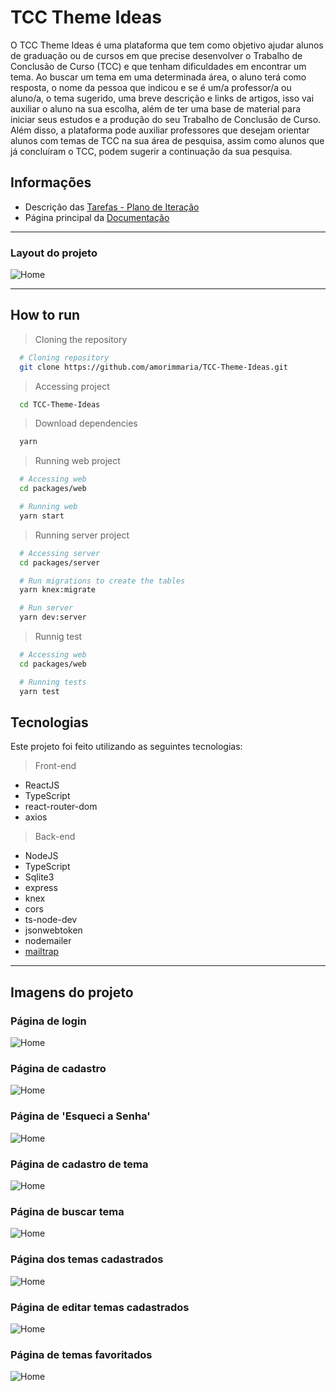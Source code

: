 # TCC Theme Ideas

O TCC Theme Ideas é uma plataforma que  tem como objetivo ajudar alunos de graduação ou de cursos em que precise desenvolver  o Trabalho de Conclusão de Curso (TCC) e  que tenham dificuldades em encontrar um tema. Ao buscar um tema em uma determinada área, o aluno terá como resposta, o nome da pessoa que indicou e se é um/a professor/a ou aluno/a, o tema sugerido, uma breve descrição e  links de artigos, isso vai auxiliar o aluno na sua escolha, além de ter uma base de material para iniciar seus estudos e a produção do seu Trabalho de Conclusão de Curso. Além disso, a plataforma pode auxiliar professores que desejam orientar alunos com temas de TCC na sua área de pesquisa, assim como alunos que já concluíram o TCC, podem sugerir a continuação da sua pesquisa.


## Informações
* Descrição das [Tarefas - Plano de Iteração](docs/tarefas.md)
* Página principal da [Documentação](docs/docs.md)
---

### Layout do projeto
![Home](img/menu.png)

---
## How to run

  > Cloning the repository
  ```bash
    # Cloning repository
    git clone https://github.com/amorimmaria/TCC-Theme-Ideas.git
  ```
  > Accessing project
  ```bash
    cd TCC-Theme-Ideas
  ```
  > Download dependencies
  ```bash
    yarn
  ```
  > Running web project
  ```bash
    # Accessing web
    cd packages/web

    # Running web
    yarn start
  ```

  > Running server project
  ```bash
    # Accessing server
    cd packages/server

    # Run migrations to create the tables
    yarn knex:migrate

    # Run server
    yarn dev:server
  ```
  > Runnig test
  ```bash
    # Accessing web
    cd packages/web

    # Running tests
    yarn test
  ```

  ## Tecnologias
  Este projeto foi feito utilizando as seguintes tecnologias:
  > Front-end
  * ReactJS
  * TypeScript
  * react-router-dom
  * axios

  > Back-end
  * NodeJS
  * TypeScript
  * Sqlite3
  * express
  * knex
  * cors
  * ts-node-dev
  * jsonwebtoken
  * nodemailer
  * [mailtrap](https://mailtrap.io/)

---
## Imagens do projeto

### Página de login
![Home](img/login.png)

### Página de cadastro
![Home](img/cadastro.png)

### Página de 'Esqueci a Senha'
![Home](img/esqueciSenha.png)

### Página de cadastro de tema
![Home](img/cadastroTema.png)

### Página de buscar tema
![Home](img/buscarTema.png)

### Página dos temas cadastrados
![Home](img/meustemas.png)

### Página de editar temas cadastrados
![Home](img/update.png)

### Página de temas favoritados
![Home](img/favoritos.png)
